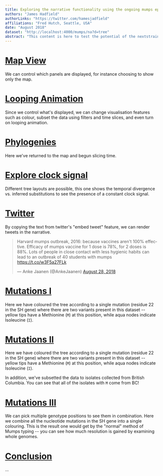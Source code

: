 ```yaml
---
title: Exploring the narrative functionality using the ongoing mumps epidemic in North America
authors: "James Hadfield"
authorLinks: "https://twitter.com/hamesjadfield"
affiliations: "Fred Hutch, Seattle, USA"
date: "August 2018"
dataset: "http://localhost:4000/mumps/na?d=tree"
abstract: "This content is here to test the potential of the nextstrain (auspice) narrative functionality. It uses the Publicly available North American mumps dataset [here](https://www.nextstrain.org/mumps/na) to explore what's possible using narratives."
---
```



# [Map View](http://localhost:4000/mumps/na?d=map)

We can control which panels are displayed, for instance choosing to show only the map.

# [Looping Animation](http://localhost:4000/mumps/na?animate=2009-01-22,2017-07-22,1,0,15000&d=map)

Since we control what's displayed, we can change visualisation features such as colour, subset the data using filters and time slices, and even turn on looping animation.

# [Phylogenies](http://localhost:4000/mumps/na?d=tree&dmax=2014-07-14&dmin=2012-03-30&p=full)

Here we've returned to the map and begun slicing time.

# [Explore clock signal](http://localhost:4000/mumps/na?d=tree&l=clock&p=full)

Different tree layouts are possible, this one shows the temporal divergence vs. inferred substitutions to see the presence of a constant clock signal.



# [Twitter](http://localhost:4000/mumps/na?d=tree&l=clock&p=full)

By copying the text from twitter's "embed tweet" feature, we can render tweets in the narrative.

<blockquote class="twitter-tweet" data-lang="en"><p lang="en" dir="ltr">Harvard mumps outbreak, 2016: because vaccines aren&#39;t 100% effective. Efficacy of mumps vaccine for 1 dose is 78%, for 2 doses is 88%. Lots of people in close contact with less hygienic habits can lead to an outbreak of 40 students with mumps <a href="https://t.co/w3F5a27FLk">https://t.co/w3F5a27FLk</a></p>&mdash; Anke Jaanen (@AnkeJaanen) <a href="https://twitter.com/AnkeJaanen/status/1034342706745692161?ref_src=twsrc%5Etfw">August 28, 2018</a></blockquote>


# [Mutations I](http://localhost:4000/mumps/na?c=gt-SH_22&d=tree,entropy&p=full)

Here we have coloured the tree according to a single mutation (residue 22 in the SH gene) where there are two variants present in this dataset -- yellow tips have a Methionine (`M`) at this position, while aqua nodes indicate Isoleucine (`I`).

# [Mutations II](http://localhost:4000/mumps/na?c=gt-SH_22&d=tree,entropy&p=full&f_division=british_columbia)

Here we have coloured the tree according to a single mutation (residue 22 in the SH gene) where there are two variants present in this dataset -- yellow tips have a Methionine (`M`) at this position, while aqua nodes indicate Isoleucine (`I`).


In addition, we've subsetted the data to isolates collected from British Columbia. You can see that all of the isolates with `M` come from BC!

# [Mutations III](http://localhost:4000/mumps/na?c=gt-nuc_6270,6289,6294,6295,6308,6321,6359,6303,6304,6306,6313,6329,6340,6269,6264,6245&d=tree,entropy&p=full)

We can pick multiple genotype positions to see them in combination.
Here we combine all the nucleotide mutations in the SH gene into a single colouring.
This is the result one would get by the "normal" method of Mumps typing -- you can see how much resolution is gained by examining whole genomes.

# [Conclusion](http://localhost:4000/mumps/na?c=num_date&p=grid&l=unrooted)


...
